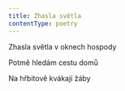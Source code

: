```yaml
---
title: Zhasla světla
contentType: poetry
---
```


<section>

Zhasla světla v oknech hospody

Potmě hledám cestu domů

Na hřbitově kvákají žáby

</section>

